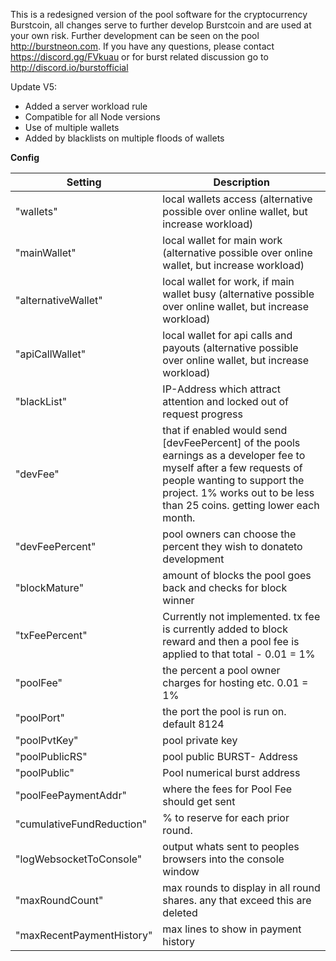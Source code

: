 This is a redesigned version of the pool software for the cryptocurrency Burstcoin, all changes serve to further develop Burstcoin and are used at your own risk. Further development can be seen on the pool http://burstneon.com. If you have any questions, please contact https://discord.gg/FVkuau or for burst related discussion go to http://discord.io/burstofficial 

Update V5:
- Added a server workload rule
- Compatible for all Node versions
- Use of multiple wallets
- Added by blacklists on multiple floods of wallets


**Config**

| Setting | Description |
| --- | --- |
|"wallets" | local wallets access (alternative possible over online wallet, but increase workload) |
|"mainWallet" | local wallet for main work (alternative possible over online wallet, but increase workload) |
|"alternativeWallet" | local wallet for work, if main wallet busy (alternative possible over online wallet, but increase workload) |
|"apiCallWallet" | local wallet for api calls and payouts (alternative possible over online wallet, but increase workload) |
|"blackList" | IP-Address which attract attention and locked out of request progress|
|"devFee"   | that if enabled would send [devFeePercent] of the pools earnings as a developer fee to myself after a few requests of people wanting to support the project. 1% works out to be less than 25 coins. getting lower each month. |
|"devFeePercent" | pool owners can choose the percent they wish to donateto development |
|"blockMature" | amount of blocks the pool goes back and checks for block winner|
|"txFeePercent" | Currently not implemented. tx fee is currently added to block reward and then a pool fee is applied to that total - 0.01 = 1% |
|"poolFee" | the percent a pool owner charges for hosting etc. 0.01 = 1%|
|"poolPort" | the port the pool is run on. default 8124|
|"poolPvtKey" | pool private key|
|"poolPublicRS" | pool public BURST- Address|
|"poolPublic" | Pool numerical burst address|
|"poolFeePaymentAddr" | where the fees for Pool Fee should get sent|
|"cumulativeFundReduction" | % to reserve for each prior round.|
|"logWebsocketToConsole" | output whats sent to peoples browsers into the console window|
|"maxRoundCount" | max rounds to display in all round shares. any that exceed this are deleted|
|"maxRecentPaymentHistory" | max lines to show in payment history|

